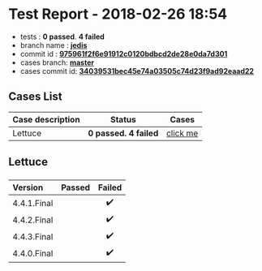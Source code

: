 # Test Report - 2018-02-26 18:54

- tests  : **0 passed**. **4 failed**
- branch name : **[jedis](https://github.com/apache/incubator-skywalking/tree/jedis)**
- commit id : **[975961f2f6e91912c0120bdbcd2de28e0da7d301](https://github.com/apache/incubator-skywalking/commit/975961f2f6e91912c0120bdbcd2de28e0da7d301)**
- cases branch: **[master](https://github.com/SkywalkingTest/skywalking-autotest-scenarios/tree/master)**
- cases commit id: **[34039531bec45e74a03505c74d23f9ad92eaad22](https://github.com/SkywalkingTest/skywalking-autotest-scenarios/commit/34039531bec45e74a03505c74d23f9ad92eaad22)**

## Cases List

| Case description | Status | Cases|
|:-----|:-----:|:-----:|
|Lettuce| **0 passed. 4 failed**| [click me](#lettuce) |

## Lettuce

### 
|  Version     | Passed | Failed|
|:------------- |:-------:|:-----:|
| 4.4.1.Final  | |:heavy_check_mark:|
| 4.4.2.Final  | |:heavy_check_mark:|
| 4.4.3.Final  | |:heavy_check_mark:|
| 4.4.0.Final  | |:heavy_check_mark:|

